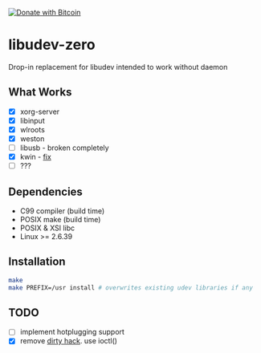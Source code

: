 [![Donate with Bitcoin](https://en.cryptobadges.io/badge/micro/1BwrcsgtWZeLVvNeEQSg4A28a3yrGN3FpK)](https://en.cryptobadges.io/donate/1BwrcsgtWZeLVvNeEQSg4A28a3yrGN3FpK)

libudev-zero
============

Drop-in replacement for libudev intended to work without daemon

What Works
----------
* [x] xorg-server
* [x] libinput
* [x] wlroots
* [x] weston
* [ ] libusb - broken completely
* [x] kwin - [fix](https://github.com/dilyn-corner/KISS-kde/commit/0cc72748e46f859a0fced55b0c3fcc1dd9586a38)
* [ ] ???

Dependencies
------------

* C99 compiler (build time)
* POSIX make (build time)
* POSIX & XSI libc
* Linux >= 2.6.39

Installation
------------

```sh
make
make PREFIX=/usr install # overwrites existing udev libraries if any
```

TODO
----

* [ ] implement hotplugging support
* [x] remove [dirty hack](https://github.com/illiliti/libudev-zero/blob/e76f9b282442505bd6b0b08b411679aae1581fa5/udev_device.c#L383). use ioctl()
